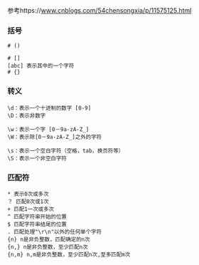 参考https://www.cnblogs.com/54chensongxia/p/11575125.html

### 括号

```shell
# ()

# []
[abc] 表示其中的一个字符
# {}
```

### 转义

```shell
\d：表示一个十进制的数字 [0-9]
\D：表示非数字

\w：表示一个字 [0－9a-zA-Z_]
\W：表示除[0－9a-zA-Z_]之外的字符

\s：表示一个空白字符（空格，tab，换页符等）
\S：表示一个非空白字符
```

### 匹配符

```shell
* 表示0次或多次
？ 匹配0次或1次
+ 匹配1一次或多次
^ 匹配字符串开始的位置
$ 匹配字符串结尾的位置
. 匹配处理"\r\n"以外的任何单个字符
{n} n是非负整数，匹配确定的n次
{n,} n是非负整数，至少匹配n次
{n,m} n,m是非负整数，至少匹配n次,至多匹配m次
```
